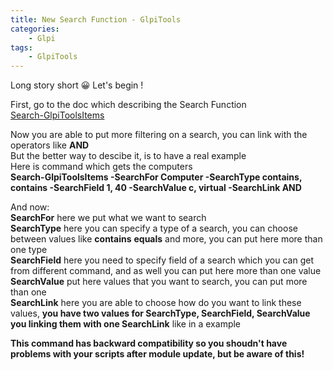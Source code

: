```yaml
---
title: New Search Function - GlpiTools
categories:
    - Glpi
tags:
    - GlpiTools
---
```


Long story short 😀 Let's begin !

First, go to the doc which describing the Search Function  
[Search-GlpiToolsItems](https://www.wpietrzak.pl/glpi/Search-GlpiToolsItems/)  

Now you are able to put more filtering on a search, you can link with the operators like **AND**  
But the better way to descibe it, is to have a real example  
Here is command which gets the computers  
**Search-GlpiToolsItems -SearchFor Computer -SearchType contains, contains -SearchField 1, 40 -SearchValue c, virtual -SearchLink AND**  

And now:  
**SearchFor** here we put what we want to search  
**SearchType** here you can specify a type of a search, you can choose between values like **contains** **equals** and more, you can put here more than one type  
**SearchField** here you need to specify field of a search which you can get from different command, and as well you can put here more than one value  
**SearchValue** put here values that you want to search, you can put more than one  
**SearchLink** here you are able to choose how do you want to link these values, **you have two values for SearchType, SearchField, SearchValue you linking them with one SearchLink**  like in a example  

**This command has backward compatibility so you shoudn't have problems with your scripts after module update, but be aware of this!**  